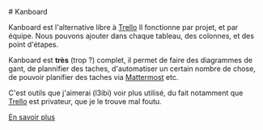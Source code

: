 # Kanboard 

Kanboard est l'alternative libre à [Trello](../Trello/index.md)
Il fonctionne par projet, et par équipe. Nous pouvons ajouter dans chaque
tableau, des colonnes, et des point d'étapes.

Kanboard est **très** (trop ?) complet, il permet de faire des diagrammes de
gant, de plannifier des taches, d'automatiser un certain nombre de chose, de
pouvoir planifier des taches via [Mattermost](../Mattermost/index.md) etc. 

C'est outils que j'aimerai (l3ibi) voir plus utilisé, du fait notamment que
[Trello](../Trello/index.md) est privateur, que je le trouve mal foutu. 

[En savoir plus ](https://kanboard.net/fr/fonctionnalites)


